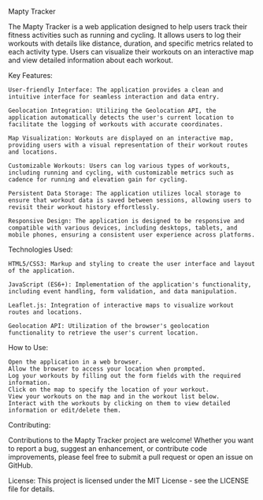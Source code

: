 Mapty Tracker

The Mapty Tracker is a web application designed to help users track their fitness activities such as running and cycling. It allows users to log their workouts with details like distance, duration, and specific metrics related to each activity type. Users can visualize their workouts on an interactive map and view detailed information about each workout.

Key Features:

    User-friendly Interface: The application provides a clean and intuitive interface for seamless interaction and data entry.

    Geolocation Integration: Utilizing the Geolocation API, the application automatically detects the user's current location to facilitate the logging of workouts with accurate coordinates.

    Map Visualization: Workouts are displayed on an interactive map, providing users with a visual representation of their workout routes and locations.

    Customizable Workouts: Users can log various types of workouts, including running and cycling, with customizable metrics such as cadence for running and elevation gain for cycling.

    Persistent Data Storage: The application utilizes local storage to ensure that workout data is saved between sessions, allowing users to revisit their workout history effortlessly.

    Responsive Design: The application is designed to be responsive and compatible with various devices, including desktops, tablets, and mobile phones, ensuring a consistent user experience across platforms.

Technologies Used:

    HTML5/CSS3: Markup and styling to create the user interface and layout of the application.

    JavaScript (ES6+): Implementation of the application's functionality, including event handling, form validation, and data manipulation.

    Leaflet.js: Integration of interactive maps to visualize workout routes and locations.

    Geolocation API: Utilization of the browser's geolocation functionality to retrieve the user's current location.

How to Use:

    Open the application in a web browser.
    Allow the browser to access your location when prompted.
    Log your workouts by filling out the form fields with the required information.
    Click on the map to specify the location of your workout.
    View your workouts on the map and in the workout list below.
    Interact with the workouts by clicking on them to view detailed information or edit/delete them.

Contributing:

Contributions to the Mapty Tracker project are welcome! Whether you want to report a bug, suggest an enhancement, or contribute code improvements, please feel free to submit a pull request or open an issue on GitHub.

License:
This project is licensed under the MIT License - see the LICENSE file for details.
